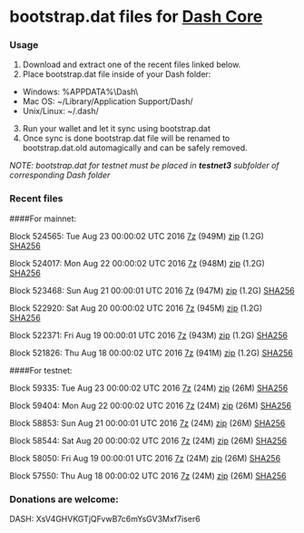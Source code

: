 # bootstrap.dat files for [Dash Core](https://www.dash.org)

### Usage

1. Download and extract one of the recent files linked below.
2. Place bootstrap.dat file inside of your Dash folder:
 - Windows: %APPDATA%\Dash\
 - Mac OS: ~/Library/Application Support/Dash/
 - Unix/Linux: ~/.dash/
3. Run your wallet and let it sync using bootstrap.dat
4. Once sync is done bootstrap.dat file will be renamed to bootstrap.dat.old automagically and can be safely removed.

_NOTE: bootstrap.dat for testnet must be placed in **testnet3** subfolder of corresponding Dash folder_

### Recent files

####For mainnet:

Block 524565: Tue Aug 23 00:00:02 UTC 2016 [7z](https://transfer.sh/YlfHd/bootstrap.dat.20160823.7z) (949M) [zip](https://transfer.sh/JPR0t/bootstrap.dat.20160823.zip) (1.2G) [SHA256](https://transfer.sh/10uq2n/sha256.txt)

Block 524017: Mon Aug 22 00:00:02 UTC 2016 [7z](https://transfer.sh/qWpvh/bootstrap.dat.20160822.7z) (948M) [zip](https://transfer.sh/1CWDi/bootstrap.dat.20160822.zip) (1.2G) [SHA256](https://transfer.sh/9AofK/sha256.txt)

Block 523468: Sun Aug 21 00:00:01 UTC 2016 [7z](https://transfer.sh/UCGd0/bootstrap.dat.20160821.7z) (947M) [zip](https://transfer.sh/fzMQW/bootstrap.dat.20160821.zip) (1.2G) [SHA256](https://transfer.sh/GOMYN/sha256.txt)

Block 522920: Sat Aug 20 00:00:02 UTC 2016 [7z](https://transfer.sh/2xnpV/bootstrap.dat.20160820.7z) (945M) [zip](https://transfer.sh/Ce7Kh/bootstrap.dat.20160820.zip) (1.2G) [SHA256](https://transfer.sh/V60sc/sha256.txt)

Block 522371: Fri Aug 19 00:00:01 UTC 2016 [7z](https://transfer.sh/DfzbH/bootstrap.dat.20160819.7z) (943M) [zip](https://transfer.sh/HBrIS/bootstrap.dat.20160819.zip) (1.2G) [SHA256](https://transfer.sh/4c9P7/sha256.txt)

Block 521826: Thu Aug 18 00:00:02 UTC 2016 [7z](https://transfer.sh/T2NKd/bootstrap.dat.20160818.7z) (941M) [zip](https://transfer.sh/zerju/bootstrap.dat.20160818.zip) (1.2G) [SHA256](https://transfer.sh/TzxCj/sha256.txt)

####For testnet:

Block 59335: Tue Aug 23 00:00:02 UTC 2016 [7z](https://transfer.sh/11v7OD/bootstrap.dat.20160823.7z) (24M) [zip](https://transfer.sh/Ejdt5/bootstrap.dat.20160823.zip) (26M) [SHA256](https://transfer.sh/12KoC1/sha256.txt)

Block 59404: Mon Aug 22 00:00:02 UTC 2016 [7z](https://transfer.sh/RC83l/bootstrap.dat.20160822.7z) (24M) [zip](https://transfer.sh/kw7G6/bootstrap.dat.20160822.zip) (26M) [SHA256](https://transfer.sh/bEQ0n/sha256.txt)

Block 58853: Sun Aug 21 00:00:01 UTC 2016 [7z](https://transfer.sh/b5U0C/bootstrap.dat.20160821.7z) (24M) [zip](https://transfer.sh/zLF2U/bootstrap.dat.20160821.zip) (26M) [SHA256](https://transfer.sh/S0hSL/sha256.txt)

Block 58544: Sat Aug 20 00:00:02 UTC 2016 [7z](https://transfer.sh/u1qWc/bootstrap.dat.20160820.7z) (24M) [zip](https://transfer.sh/vfaqs/bootstrap.dat.20160820.zip) (26M) [SHA256](https://transfer.sh/WdB5W/sha256.txt)

Block 58050: Fri Aug 19 00:00:01 UTC 2016 [7z](https://transfer.sh/jfMUX/bootstrap.dat.20160819.7z) (24M) [zip](https://transfer.sh/mTA4p/bootstrap.dat.20160819.zip) (26M) [SHA256](https://transfer.sh/bUJj0/sha256.txt)

Block 57550: Thu Aug 18 00:00:02 UTC 2016 [7z](https://transfer.sh/3NmEy/bootstrap.dat.20160818.7z) (24M) [zip](https://transfer.sh/IlLnp/bootstrap.dat.20160818.zip) (26M) [SHA256](https://transfer.sh/yWVY0/sha256.txt)

### Donations are welcome:

DASH: XsV4GHVKGTjQFvwB7c6mYsGV3Mxf7iser6
